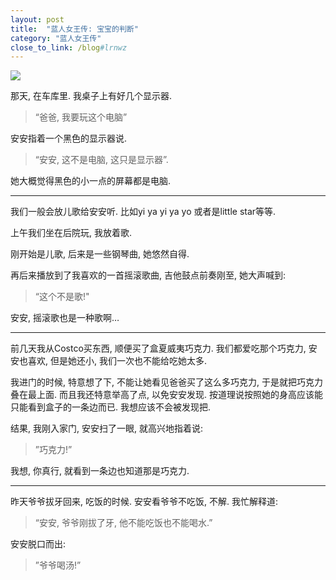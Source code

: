 ```yaml
---
layout: post
title:  "蓝人女王传: 宝宝的判断"
category: "蓝人女王传"
close_to_link: /blog#lrnwz
---
```


<img src="https://s3-us-west-1.amazonaws.com/blog.zurassic.com/20161223-judgement.jpg">

那天, 在车库里. 我桌子上有好几个显示器.

<blockquote class="alt">“爸爸, 我要玩这个电脑”</blockquote>

安安指着一个黑色的显示器说.

> “安安, 这不是电脑, 这只是显示器”.

她大概觉得黑色的小一点的屏幕都是电脑.

--- 

我们一般会放儿歌给安安听. 比如yi ya yi ya yo 或者是little star等等.

上午我们坐在后院玩, 我放着歌.

刚开始是儿歌, 后来是一些钢琴曲, 她悠然自得.

再后来播放到了我喜欢的一首摇滚歌曲, 吉他鼓点前奏刚至, 她大声喊到:

<blockquote class="alt">“这个不是歌!"</blockquote>

安安, 摇滚歌也是一种歌啊…

--- 

前几天我从Costco买东西, 顺便买了盒夏威夷巧克力. 我们都爱吃那个巧克力, 安安也喜欢, 但是她还小, 我们一次也不能给吃她太多.

我进门的时候, 特意想了下, 不能让她看见爸爸买了这么多巧克力, 于是就把巧克力叠在最上面. 而且我还特意举高了点, 以免安安发现. 按道理说按照她的身高应该能只能看到盒子的一条边而已. 我想应该不会被发现把.

结果, 我刚入家门, 安安扫了一眼, 就高兴地指着说:

<blockquote class="alt">”巧克力!”</blockquote>

我想, 你真行, 就看到一条边也知道那是巧克力.

--- 

昨天爷爷拔牙回来, 吃饭的时候. 安安看爷爷不吃饭, 不解. 我忙解释道:

> “安安, 爷爷刚拔了牙, 他不能吃饭也不能喝水.”

安安脱口而出:

<blockquote class="alt">”爷爷喝汤!”</blockquote>
